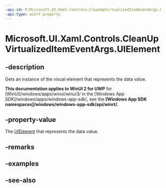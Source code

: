 ```yaml
---
-api-id: P:Microsoft.UI.Xaml.Controls.CleanUpVirtualizedItemEventArgs.UIElement
-api-type: winrt property
---
```


<!-- Property syntax
public Windows.UI.Xaml.UIElement UIElement { get; }
-->

# Microsoft.UI.Xaml.Controls.CleanUpVirtualizedItemEventArgs.UIElement

## -description
Gets an instance of the visual element that represents the data value.

**This documentation applies to WinUI 2 for UWP** for [WinUI]/windows/apps/winui/winui3/ in the [Windows App SDK]/windows/apps/windows-app-sdk/, see the **[Windows App SDK namespaces]/windows/windows-app-sdk/api/winrt/**.

## -property-value
The [UIElement](../microsoft.ui.xaml/uielement.md) that represents the data value.

## -remarks

## -examples

## -see-also
